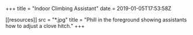 +++
title = "Indoor Climbing Assistant"
date = 2019-01-05T17:53:58Z

[[resources]]
    src = "*.jpg"
    title = "Phill in the foreground showing assistants how to adjust a clove hitch."
+++